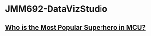 # JMM692-DataVizStudio
 ## [Who is the Most Popular Superhero in MCU?](https://kikijinqili.github.io/JMM692-DataVizStudio/Ver1/index.html)
